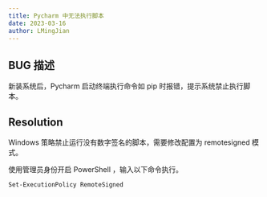 ```yaml
---
title: Pycharm 中无法执行脚本
date: 2023-03-16
author: LMingJian
---
```


## BUG 描述

新装系统后，Pycharm 启动终端执行命令如 pip 时报错，提示系统禁止执行脚本。

## Resolution

Windows 策略禁止运行没有数字签名的脚本，需要修改配置为 remotesigned 模式。

使用管理员身份开启 PowerShell ，输入以下命令执行。

```bash
Set-ExecutionPolicy RemoteSigned
```

